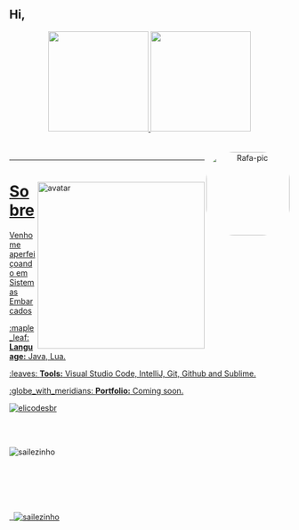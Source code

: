 ## Hi, 
<div align="center">
  <a href="https://github.com/guga-mainmc">
  <img height="180em" src="https://github-readme-stats.vercel.app/api?username=guga-mainmc&show_icons=true&theme=graywhite&include_all_commits=true&count_private=true"/>
  <img height="180em" src="https://github-readme-stats.vercel.app/api/top-langs/?username=guga-mainmc&layout=compact&langs_count=7&theme=graywhite"/>
</div>

<br>

<div align="center" style="display: inline_block"><br>
  <img align="right" alt="Rafa-pic" height="150" style="border-radius:50px;" src="">
</div>



-------------------

<div>

  <img align="right" width="300" src="https://img.itch.zone/aW1hZ2UvOTc3NTYzLzU1NTI5MjQuZ2lm/original/KXdhqD.gif" alt="avatar">
  <h1>Sobre</h1>

  <p align="left">
    Venho me aperfeiçoando em Sistemas Embarcados
  </p>
  
  <p align="left">
    :maple_leaf:
    <strong>Language:</strong> Java, Lua.
  </p>
  
  <p align="left">
    :leaves:
    <strong>Tools:</strong> Visual Studio Code, IntelliJ, Git, Github and Sublime.
  </p>
  
  <p align="left">
    :globe_with_meridians:
    <strong>Portfolio:</strong> Coming soon.
  </p>
  
<p align="left"> 
  <img src="https://komarev.com/ghpvc/?username=sailezinho&label=Profile%20views&color=0e75b6&style=flat" alt="elicodesbr"/> 
</p>

</div>

<br>
<br>

<p>
  <img align="left" src="https://github-readme-stats.vercel.app/api/top-langs?username=sailezinho&show_icons=true&locale=en&layout=compact&theme=tokyonight" alt="sailezinho"/>
</p>

<br></br>
<br></br>
<br></br>

<p>&nbsp;
  <img align="center" src="https://github-readme-stats.vercel.app/api?username=sailezinho&show_icons=true&locale=en&theme=tokyonight" alt="sailezinho" />
</p>

<br>


